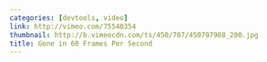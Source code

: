 ```yaml
---
categories: [devtools, video]
link: http://vimeo.com/75540354
thumbnail: http://b.vimeocdn.com/ts/450/707/450707988_200.jpg
title: Gone in 60 Frames Per Second
---
```


